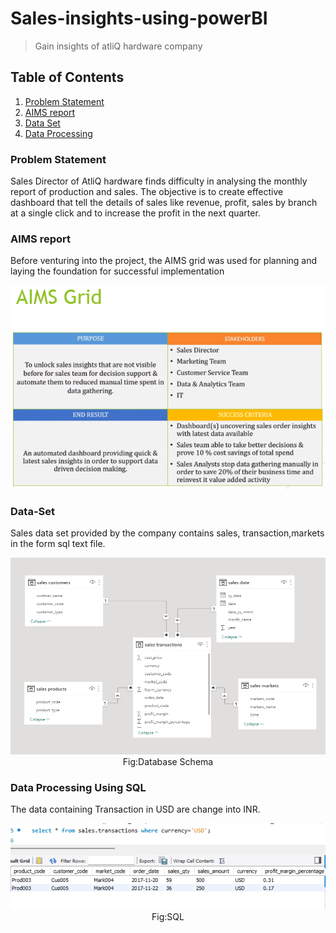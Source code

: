 # Sales-insights-using-powerBI
>Gain insights of atliQ hardware company

## Table of Contents
1. [Problem Statement](#Problem-Statement)
2. [AIMS report](#AIMS-report)
3. [Data Set](#Data-Set)
4. [Data Processing](#Data-Processing)

### Problem Statement
Sales Director of AtliQ hardware finds difficulty in analysing the monthly report of production and sales. The objective is to create effective dashboard that tell
the details of sales like revenue, profit, sales by branch at a single click and to increase the profit in the next quarter.

### AIMS report

Before venturing into the project, the AIMS grid was used for planning and laying the foundation for successful implementation
<p align="center">
<img src="https://github.com/Ignatius306/Sales-insights-using-powerBI/blob/main/image/aims_grid.png">
</p>

### Data-Set
Sales data set provided by the company contains sales, transaction,markets in the form sql text file.

<p align="center">
<img src="https://github.com/Ignatius306/Sales-insights-using-powerBI/blob/main/image/data model.png"><br>Fig:Database Schema
</p>

### Data Processing Using SQL

The data containing Transaction in USD are change into INR.

<p align="center">
<img src="https://github.com/Ignatius306/Sales-insights-using-powerBI/blob/main/image/sql-powerbi1.png"><br>Fig:SQL
</p>
